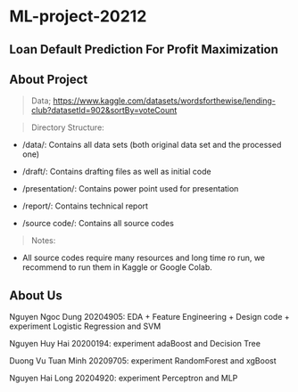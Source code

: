 # ML-project-20212

## Loan Default Prediction For Profit Maximization

## About Project

> Data; https://www.kaggle.com/datasets/wordsforthewise/lending-club?datasetId=902&sortBy=voteCount

> Directory Structure:

- /data/: Contains all data sets (both original data set and the processed one)

- /draft/: Contains drafting files as well as initial code

- /presentation/: Contains power point used for presentation

- /report/: Contains technical report

- /source code/: Contains all source codes

> Notes: 
- All source codes require many resources and long time ro run, we recommend to run them in Kaggle or Google Colab.

## About Us

Nguyen Ngoc Dung 20204905: EDA + Feature Engineering + Design code + experiment Logistic Regression and SVM

Nguyen Huy Hai 20200194: experiment adaBoost and Decision Tree

Duong Vu Tuan Minh 20209705: experiment RandomForest and xgBoost

Nguyen Hai Long 20204920: experiment Perceptron and MLP

